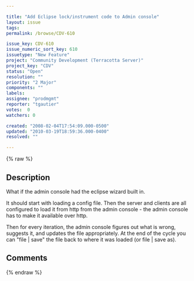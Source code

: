 ```yaml
---

title: "Add Eclipse lock/instrument code to Admin console"
layout: issue
tags: 
permalink: /browse/CDV-610

issue_key: CDV-610
issue_numeric_sort_key: 610
issuetype: "New Feature"
project: "Community Development (Terracotta Server)"
project_key: "CDV"
status: "Open"
resolution: ""
priority: "2 Major"
components: ""
labels: 
assignee: "prodmgmt"
reporter: "tgautier"
votes:  0
watchers: 0

created: "2008-02-04T17:54:09.000-0500"
updated: "2010-03-19T18:59:36.000-0400"
resolved: ""

---
```




{% raw %}



## Description

<div markdown="1" class="description">

What if the admin console had the eclipse wizard built in. 

It should start with loading a config file.  Then the server and clients are all configured to load it from http from the admin console - the admin console has to make it available over http.

Then for every iteration, the admin console figures out what is wrong, suggests it, and updates the file appropriately.  At the end of the cycle you can "file | save" the file back to where it was loaded (or file | save as).

</div>

## Comments



{% endraw %}
